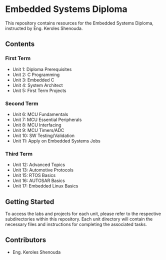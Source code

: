 # Embedded Systems Diploma

This repository contains resources for the Embedded Systems Diploma, instructed by Eng. Keroles Shenouda.

## Contents

### First Term

- Unit 1: Diploma Prerequisites
- Unit 2: C Programming
- Unit 3: Embedded C
- Unit 4: System Architect
- Unit 5: First Term Projects

### Second Term

- Unit 6: MCU Fundamentals
- Unit 7: MCU Essential Peripherals
- Unit 8: MCU Interfacing
- Unit 9: MCU Timers/ADC
- Unit 10: SW Testing/Validation
- Unit 11: Apply on Embedded Systems Jobs

### Third Term

- Unit 12: Advanced Topics
- Unit 13: Automotive Protocols
- Unit 15: RTOS Basics
- Unit 16: AUTOSAR Basics
- Unit 17: Embedded Linux Basics

## Getting Started

To access the labs and projects for each unit, please refer to the respective subdirectories within this repository. Each unit directory will contain the necessary files and instructions for completing the associated tasks.

## Contributors

- Eng. Keroles Shenouda


